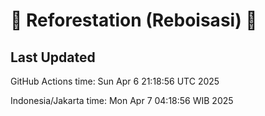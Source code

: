 
# 🌳 Reforestation (Reboisasi) 🌲

## Last Updated

GitHub Actions time: Sun Apr  6 21:18:56 UTC 2025

Indonesia/Jakarta time: Mon Apr  7 04:18:56 WIB 2025
